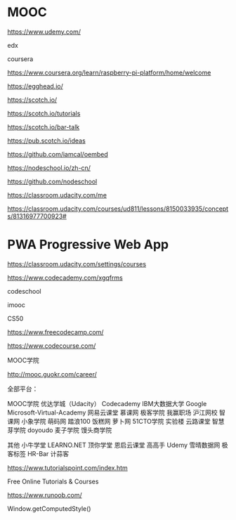 # MOOC  


https://www.udemy.com/


edx


coursera

https://www.coursera.org/learn/raspberry-pi-platform/home/welcome

https://egghead.io/



https://scotch.io/


https://scotch.io/tutorials

https://scotch.io/bar-talk

https://pub.scotch.io/ideas


https://github.com/iamcal/oembed













https://nodeschool.io/zh-cn/


https://github.com/nodeschool




https://classroom.udacity.com/me

https://classroom.udacity.com/courses/ud811/lessons/8150033935/concepts/81316977700923#

# PWA  Progressive Web App  


https://classroom.udacity.com/settings/courses


https://www.codecademy.com/xgqfrms



codeschool



imooc  


CS50






https://www.freecodecamp.com/







https://www.codecourse.com/





MOOC学院

http://mooc.guokr.com/career/

全部平台： 

MOOC学院 
优达学城（Udacity） 
Codecademy 
IBM大数据大学 
Google 
Microsoft-Virtual-Academy 
网易云课堂 
慕课网 
极客学院 
我赢职场 
沪江网校 
智课网 
小象学院 
萌码网 
踏浪100 
饭糕网 
萝卜网 
51CTO学院 
实验楼 
云路课堂 
智慧芽学院 
doyoudo 
麦子学院 
馒头商学院 

其他 
小牛学堂 
LEARNO.NET 
顶你学堂 
恩启云课堂 
高高手 
Udemy 
雪晴数据网 
极客标签 
HR-Bar 
计蒜客




https://www.tutorialspoint.com/index.htm

Free Online Tutorials & Courses



https://www.runoob.com/



Window.getComputedStyle()
